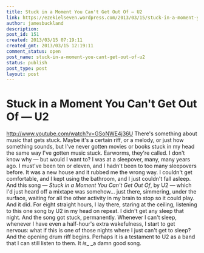 ```yaml
---
title: Stuck in a Moment You Can't Get Out Of — U2
link: https://ezekielseven.wordpress.com/2013/03/15/stuck-in-a-moment-you-cant-get-out-of-u2/
author: jamesbuckland
description: 
post_id: 151
created: 2013/03/15 07:19:11
created_gmt: 2013/03/15 12:19:11
comment_status: open
post_name: stuck-in-a-moment-you-cant-get-out-of-u2
status: publish
post_type: post
layout: post
---
```


# Stuck in a Moment You Can't Get Out Of — U2

http://www.youtube.com/watch?v=GSoNWE4j36U There's something about music that gets stuck. Maybe it's a certain riff, or a melody, or just how something sounds, but I've never gotten movies or books stuck in my head the same way I've gotten music stuck. Earworms, they're called. I don't know why — but would I want to? I was at a sleepover, many, many years ago. I must've been ten or eleven, and I hadn't been to too many sleepovers before. It was a new house and it rubbed me the wrong way. I couldn't get comfortable, and I kept using the bathroom, and I just couldn't fall asleep. And this song — _Stuck in a Moment You Can't Get Out Of_, by U2 — which I'd just heard off a mixtape was somehow... just there, simmering, under the surface, waiting for all the other activity in my brain to stop so it could play. And it did. For eight straight hours, I lay there, staring at the ceiling, listening to this one song by U2 in my head on repeat. I didn't get any sleep that night. And the song got stuck, permanently. Whenever I can't sleep, whenever I have even a half-hour's extra wakefulness, I start to get nervous: what if this is one of those nights where I just can't get to sleep? And the opening drum riff begins. Perhaps it is a testament to U2 as a band that I can still listen to them. It _is__ _a damn good song.